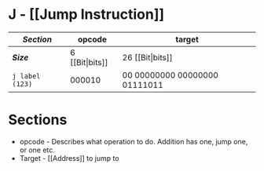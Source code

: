 # J - [[Jump Instruction]]

| ***Section*** | opcode | target |
| ------------- | ------ | ------ |
| ***Size*** | 6 [[Bit\|bits]] | 26 [[Bit\|bits]] |
| `j label (123)` | 000010 | 00 00000000 00000000 01111011 |

# Sections
- opcode - Describes what operation to do. Addition has one, jump one, or one etc.
- Target - [[Address]] to jump to